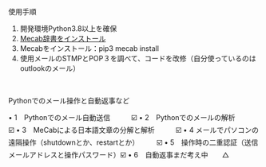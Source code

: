 使用手順

1. 開発環境Python3.8以上を確保
2. [Mecab辞書をインストール](https://github.com/ikegami-yukino/mecab/releases)
3. Mecabをインストール：pip3 mecab install
4. 使用メールのSTMPとPOP３を調べて、コードを改修（自分使っているのはoutlookのメール）

<br/>

Pythonでのメール操作と自動返事など

• 1　Pythonでのメール自動送信　　　☑️
 • 2　Pythonでのメールの解析　　　☑️ 
• 3　MeCabによる日本語文章の分解と解析　　　☑️
 • 4   メールでパソコンの遠隔操作（shutdownとか、restartとか）　　　☑️
 • 5　操作時の二重認証（送信メールアドレスと操作パスワード）☑️
 • 6　自動返事まだ考え中　　△　
